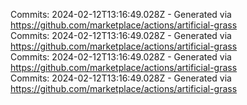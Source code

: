 Commits: 2024-02-12T13:16:49.028Z - Generated via https://github.com/marketplace/actions/artificial-grass
<br>
Commits: 2024-02-12T13:16:49.028Z - Generated via https://github.com/marketplace/actions/artificial-grass
<br>
Commits: 2024-02-12T13:16:49.028Z - Generated via https://github.com/marketplace/actions/artificial-grass
<br>
Commits: 2024-02-12T13:16:49.028Z - Generated via https://github.com/marketplace/actions/artificial-grass
<br>
